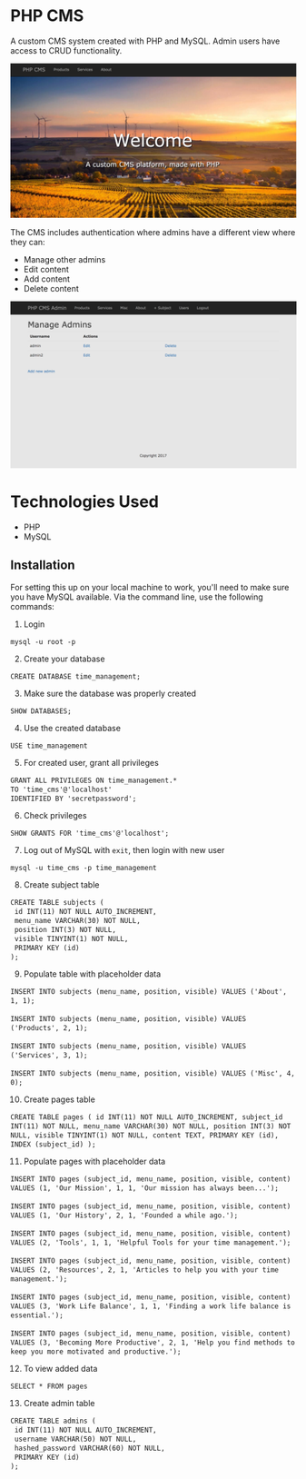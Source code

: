 # PHP CMS
A custom CMS system created with PHP and MySQL. Admin users have access to CRUD functionality.

![Screenshot](screenshot.png)

The CMS includes authentication where admins have a different view where they can:
* Manage other admins
* Edit content
* Add content
* Delete content

![Screenshot](screenshot-admin.png)

# Technologies Used
* PHP
* MySQL

## Installation

For setting this up on your local machine to work, you'll need to make sure you have MySQL available. Via the command line, use the following commands:

1) Login

```mysql
mysql -u root -p

```

2) Create your database

```mysql
CREATE DATABASE time_management;
```

3) Make sure the database was properly created

```mysql
SHOW DATABASES;
```

4) Use the created database

```mysql
USE time_management
```

5) For created user, grant all privileges

```mysql
GRANT ALL PRIVILEGES ON time_management.*
TO 'time_cms'@'localhost'
IDENTIFIED BY 'secretpassword';
```

6) Check privileges

```mysql
SHOW GRANTS FOR 'time_cms'@'localhost';
```

7) Log out of MySQL with `exit`, then login with new user

```mysql
mysql -u time_cms -p time_management
```

8) Create subject table

```mysql
CREATE TABLE subjects (
 id INT(11) NOT NULL AUTO_INCREMENT,
 menu_name VARCHAR(30) NOT NULL,
 position INT(3) NOT NULL,
 visible TINYINT(1) NOT NULL,
 PRIMARY KEY (id)
);

```

9) Populate table with placeholder data

```mysql
INSERT INTO subjects (menu_name, position, visible) VALUES ('About', 1, 1);

INSERT INTO subjects (menu_name, position, visible) VALUES ('Products', 2, 1);

INSERT INTO subjects (menu_name, position, visible) VALUES ('Services', 3, 1);

INSERT INTO subjects (menu_name, position, visible) VALUES ('Misc', 4, 0);
```

10) Create pages table

```mysql
CREATE TABLE pages ( id INT(11) NOT NULL AUTO_INCREMENT, subject_id INT(11) NOT NULL, menu_name VARCHAR(30) NOT NULL, position INT(3) NOT NULL, visible TINYINT(1) NOT NULL, content TEXT, PRIMARY KEY (id), INDEX (subject_id) );
```

11) Populate pages with placeholder data

```mysql
INSERT INTO pages (subject_id, menu_name, position, visible, content) VALUES (1, 'Our Mission', 1, 1, 'Our mission has always been...');

INSERT INTO pages (subject_id, menu_name, position, visible, content) VALUES (1, 'Our History', 2, 1, 'Founded a while ago.');

INSERT INTO pages (subject_id, menu_name, position, visible, content) VALUES (2, 'Tools', 1, 1, 'Helpful Tools for your time management.');

INSERT INTO pages (subject_id, menu_name, position, visible, content) VALUES (2, 'Resources', 2, 1, 'Articles to help you with your time management.');

INSERT INTO pages (subject_id, menu_name, position, visible, content) VALUES (3, 'Work Life Balance', 1, 1, 'Finding a work life balance is essential.');

INSERT INTO pages (subject_id, menu_name, position, visible, content) VALUES (3, 'Becoming More Productive', 2, 1, 'Help you find methods to keep you more motivated and productive.');
```

12) To view added data

```mysql
SELECT * FROM pages
```

13) Create admin table

```mysql
CREATE TABLE admins (
 id INT(11) NOT NULL AUTO_INCREMENT,
 username VARCHAR(50) NOT NULL,
 hashed_password VARCHAR(60) NOT NULL,
 PRIMARY KEY (id)
);
```
